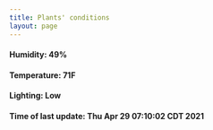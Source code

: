 ```yaml
---
title: Plants' conditions
layout: page
---
```



#### Humidity: 49%
#### Temperature: 71F
#### Lighting: Low
#### Time of last update: Thu Apr 29 07:10:02 CDT 2021
